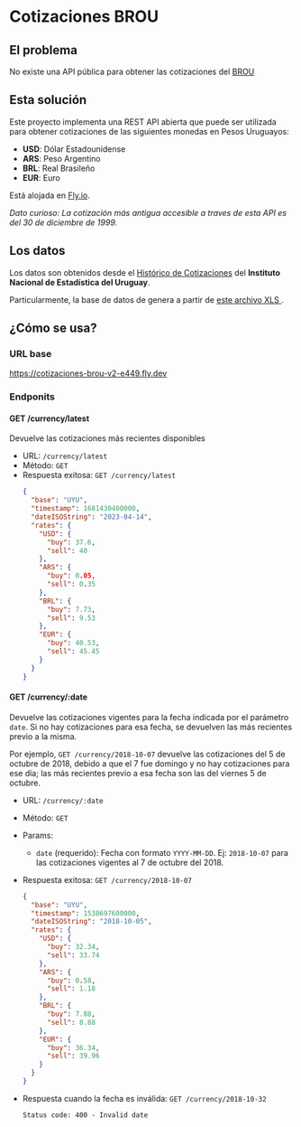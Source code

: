 # Cotizaciones BROU

## El problema

No existe una API pública para obtener las cotizaciones del [BROU](https://www.brou.com.uy)

## Esta solución

Este proyecto implementa una REST API abierta que puede ser utilizada para obtener cotizaciones de las siguientes monedas en Pesos Uruguayos:

- **USD**: Dólar Estadounidense
- **ARS**: Peso Argentino
- **BRL**: Real Brasileño
- **EUR**: Euro

Está alojada en [Fly.io](https://fly.io/).

_Dato curioso: La cotización más antigua accesible a traves de esta API es del 30 de diciembre de 1999._

## Los datos

Los datos son obtenidos desde el [Histórico de Cotizaciones](https://www.gub.uy/instituto-nacional-estadistica/datos-y-estadisticas/estadisticas/series-historicas-cotizacion%20monedas) del **Instituto Nacional de Estadística del Uruguay**.

Particularmente, la base de datos de genera a partir de [este archivo XLS ](https://www5.ine.gub.uy/documents/Estad%C3%ADsticasecon%C3%B3micas/SERIES%20Y%20OTROS/Cotizaci%C3%B3n%20monedas/Cotizaci%C3%B3n%20monedas.xlsx).

## ¿Cómo se usa?

### URL base

https://cotizaciones-brou-v2-e449.fly.dev

### Endponits

#### **GET /currency/latest**

Devuelve las cotizaciones más recientes disponibles

- URL: `/currency/latest`
- Método: `GET`
- Respuesta exitosa:
  `GET /currency/latest`
  ```json
  {
    "base": "UYU",
    "timestamp": 1681430400000,
    "dateISOString": "2023-04-14",
    "rates": {
      "USD": {
        "buy": 37.6,
        "sell": 40
      },
      "ARS": {
        "buy": 0.05,
        "sell": 0.35
      },
      "BRL": {
        "buy": 7.73,
        "sell": 9.53
      },
      "EUR": {
        "buy": 40.53,
        "sell": 45.45
      }
    }
  }
  ```

#### **GET /currency/:date**

Devuelve las cotizaciones vigentes para la fecha indicada por el parámetro `date`. Si no hay cotizaciones para esa fecha, se devuelven las más recientes previo a la misma.

Por ejemplo, `GET /currency/2018-10-07` devuelve las cotizaciones del 5 de octubre de 2018, debido a que el 7 fue domingo y no hay cotizaciones para ese día; las más recientes previo a esa fecha son las del viernes 5 de octubre.

- URL: `/currency/:date`
- Método: `GET`
- Params:
  - `date` (requerido): Fecha con formato `YYYY-MM-DD`.
    Ej: `2018-10-07` para las cotizaciones vigentes al 7 de octubre del 2018.
- Respuesta exitosa:
  `GET /currency/2018-10-07`
  ```json
  {
    "base": "UYU",
    "timestamp": 1538697600000,
    "dateISOString": "2018-10-05",
    "rates": {
      "USD": {
        "buy": 32.34,
        "sell": 33.74
      },
      "ARS": {
        "buy": 0.58,
        "sell": 1.18
      },
      "BRL": {
        "buy": 7.88,
        "sell": 8.88
      },
      "EUR": {
        "buy": 36.34,
        "sell": 39.96
      }
    }
  }
  ```
- Respuesta cuando la fecha es inválida:
  `GET /currency/2018-10-32`

  `Status code: 400 - Invalid date`
